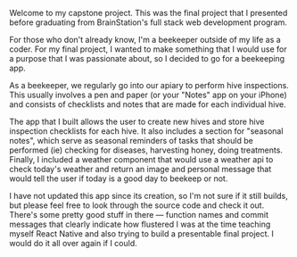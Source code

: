 Welcome to my capstone project. This was the final project that I presented before graduating from BrainStation's full stack web development program.

For those who don't already know, I'm a beekeeper outside of my life as a coder. For my final project, I wanted to make something that I would use for a purpose that I was passionate about, so I decided to go for a beekeeping app.

As a beekeeper, we regularly go into our apiary to perform hive inspections. This usually involves a pen and paper (or your "Notes" app on your iPhone) and consists of checklists and notes that are made for each individual hive.

The app that I built allows the user to create new hives and store hive inspection checklists for each hive. It also includes a section for "seasonal notes", which serve as seasonal reminders of tasks that should be performed (ie) checking for diseases, harvesting honey, doing treatments. Finally, I included a weather component that would use a weather api to check today's weather and return an image and personal message that would tell the user if today is a good day to beekeep or not.

I have not updated this app since its creation, so I'm not sure if it still builds, but please feel free to look through the source code and check it out. There's some pretty good stuff in there — function names and commit messages that clearly indicate how flustered I was at the time teaching myself React Native and also trying to build a presentable final project. I would do it all over again if I could.
